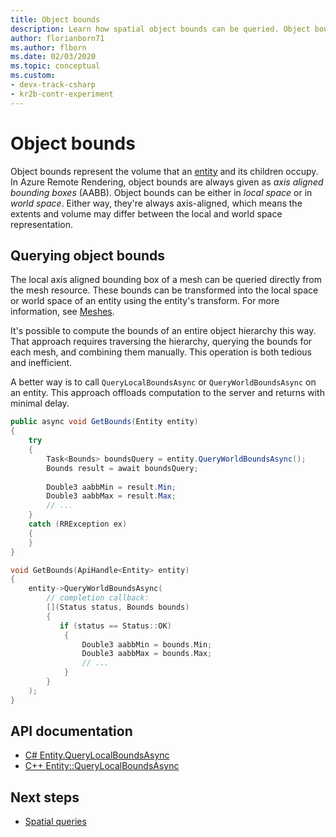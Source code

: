 ```yaml
---
title: Object bounds
description: Learn how spatial object bounds can be queried. Object bounds represent the volume that an entity and its children occupy. 
author: florianborn71
ms.author: flborn
ms.date: 02/03/2020
ms.topic: conceptual
ms.custom: 
- devx-track-csharp
- kr2b-contr-experiment
---
```


# Object bounds

Object bounds represent the volume that an [entity](entities.md) and its children occupy. In Azure Remote Rendering, object bounds are always given as *axis aligned bounding boxes* (AABB). Object bounds can be either in *local space* or in *world space*. Either way, they're always axis-aligned, which means the extents and volume may differ between the local and world space representation.

## Querying object bounds

The local axis aligned bounding box of a mesh can be queried directly from the mesh resource. These bounds can be transformed into the local space or world space of an entity using the entity's transform. For more information, see [Meshes](meshes.md).

It's possible to compute the bounds of an entire object hierarchy this way. That approach requires traversing the hierarchy, querying the bounds for each mesh, and combining them manually. This operation is both tedious and inefficient.

A better way is to call `QueryLocalBoundsAsync` or `QueryWorldBoundsAsync` on an entity. This approach offloads computation to the server and returns with minimal delay.

```cs
public async void GetBounds(Entity entity)
{
    try
    {
        Task<Bounds> boundsQuery = entity.QueryWorldBoundsAsync();
        Bounds result = await boundsQuery;
    
        Double3 aabbMin = result.Min;
        Double3 aabbMax = result.Max;
        // ...
    }
    catch (RRException ex)
    {
    }
}
```

```cpp
void GetBounds(ApiHandle<Entity> entity)
{
    entity->QueryWorldBoundsAsync(
        // completion callback:
        [](Status status, Bounds bounds)
        {
           if (status == Status::OK)
            {
                Double3 aabbMin = bounds.Min;
                Double3 aabbMax = bounds.Max;
                // ...
            }
        }
    );
}
```

## API documentation

* [C# Entity.QueryLocalBoundsAsync](/dotnet/api/microsoft.azure.remoterendering.entity.querylocalboundsasync)
* [C++ Entity::QueryLocalBoundsAsync](/cpp/api/remote-rendering/entity#querylocalboundsasync)

## Next steps

* [Spatial queries](../overview/features/spatial-queries.md)